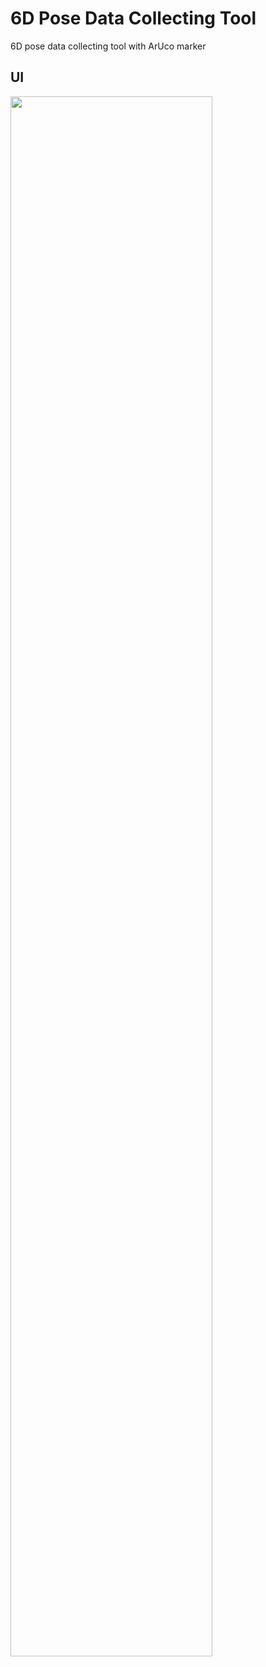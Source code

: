 # 6D Pose Data Collecting Tool
6D pose data collecting tool with ArUco marker

## UI
<img src="./screenshot/screenshot.jpg" width="80%" height="80%">

